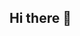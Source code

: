 ## Hi there 👋

<!--
**csp3ff/csp3ff** is a ✨ _special_ ✨ repository because its `README.md` (this file) appears on your GitHub profile.

Here are some ideas to get you started:

- 🔭 I’m currently mager in Computer Technology
- 🌱 I’m currently learning Computer Network
- 📫 How to reach me: csp3ff@gmail.com
-->
